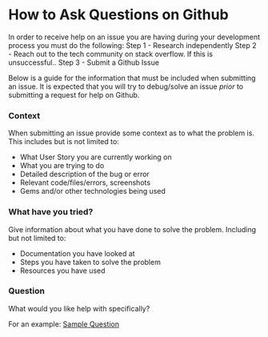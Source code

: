 # How to Ask Questions on Github
In order to receive help on an issue you are having during your development process you must do the following:
Step 1 - Research independently
Step 2 - Reach out to the tech community on stack overflow. If this is unsuccessful..
Step 3 - Submit a Github Issue

Below is a guide for the information that must be included when submitting an issue.
It is expected that you will try to debug/solve an issue _prior_ to submitting a request for help on Github.

### Context
When submitting an issue provide some context as to what the problem is. This includes but is not limited to:
- What User Story you are currently working on
- What you are trying to do
- Detailed description of the bug or error
- Relevant code/files/errors, screenshots
- Gems and/or other technologies being used

### What have you tried?
Give information about what you have done to solve the problem. Including but not limited to:
- Documentation you have looked at
- Steps you have taken to solve the problem
- Resources you have used

### Question
What would you like help with specifically?

For an example: [Sample Question](https://gist.github.com/DrRobotmck/6c7f464ef64b131097fa)